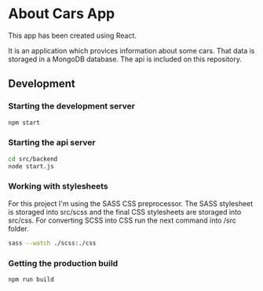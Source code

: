 # About Cars App

This app has been created using React.

It is an application which provices information about some cars. That data is storaged in a MongoDB database. The api is included on this repository.



## Development

### Starting the development server

```bash
npm start
```

### Starting the api server

```bash
cd src/backend
node start.js
```

### Working with stylesheets

For this project I'm using the SASS CSS preprocessor. The SASS stylesheet is storaged into src/scss and the final CSS stylesheets are storaged into src/css.
For converting SCSS into CSS run the next command into /src folder.

```bash
sass --watch ./scss:./css
```

### Getting the production build

```bash
npm run build
```